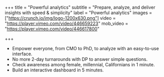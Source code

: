 +++
title = "Powerful analytics"
subtitle = "Prepare, analyze, and deliver insights with speed & simplicity"
label = "Powerful analytics"
images = ["https://crunch.io/img/logo-1200x630.png"]
video = "https://player.vimeo.com/video/446659223"
mob_video = "https://player.vimeo.com/video/446617800"

+++

* Empower everyone, from CMO to PhD, to analyze with an easy-to-use interface.
* No more 2-day turnarounds with DP to answer simple questions.
* Check awareness among female, millennial, Californians in 1 minute.
* Build an interactive dashboard in 5 minutes.
